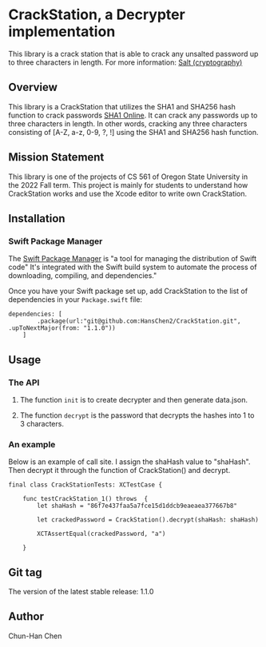 # CrackStation, a Decrypter implementation

This library is a crack station that is able to crack any unsalted password up to three characters in length. For more information: [Salt (cryptography)](https://en.wikipedia.org/wiki/Salt_(cryptography))

## Overview

This library is a CrackStation that utilizes the SHA1 and SHA256 hash function to crack passwords [SHA1 Online](https://emn178.github.io/online-tools/sha1.html). It can crack any passwords up to three characters in length. In other words, cracking any three characters consisting of [A-Z, a-z, 0-9, ?, !] using the SHA1 and SHA256 hash function. 

## Mission Statement

This library is one of the projects of CS 561 of Oregon State University in the 2022 Fall term. This project is mainly for students to understand how CrackStation works and use the Xcode editor to write own CrackStation. 

## Installation

### **Swift Package Manager**

The [Swift Package Manager](https://www.swift.org/package-manager/) is "a tool for managing the distribution of Swift code" It's integrated with the Swift build system to automate the process of downloading, compiling, and dependencies."

Once you have your Swift package set up, add CrackStation to the list of dependencies in your `Package.swift` file:

```
dependencies: [
        .package(url:"git@github.com:HansChen2/CrackStation.git", .upToNextMajor(from: "1.1.0"))
    ]
```

## Usage

### **The API**

1. The function `init` is to create decrypter and then generate data.json.

2. The function `decrypt` is the password that decrypts the hashes into 1 to 3 characters.

### **An example**

Below is an example of call site. I assign the shaHash value to "shaHash". Then decrypt it through the function of CrackStation() and decrypt.
```
final class CrackStationTests: XCTestCase {
    
    func testCrackStation_1() throws  {
        let shaHash = "86f7e437faa5a7fce15d1ddcb9eaeaea377667b8"
        
        let crackedPassword = CrackStation().decrypt(shaHash: shaHash)
        
        XCTAssertEqual(crackedPassword, "a")
        
    }

```



## Git tag

The version of the latest stable release: 1.1.0

## Author

Chun-Han Chen


